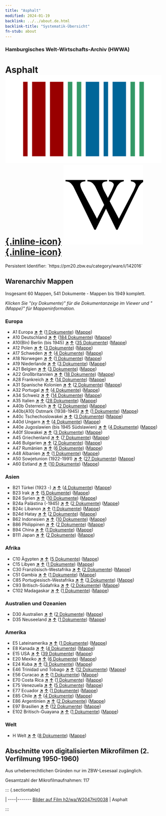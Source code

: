 ```yaml
---
title: "Asphalt"
modified: 2024-01-19
backlink: ../../about.de.html
backlink-title: "Systematik-Übersicht"
fn-stub: about
---
```


### Hamburgisches Welt-Wirtschafts-Archiv (HWWA)

# Asphalt &#160; [![Wikidata](/images/Wikidata-logo.svg "Wikidata"){.inline-icon}](http://www.wikidata.org/entity/Q189259) [![Wikipedia](/images/Wikipedia-W.svg "Wikipedia"){.inline-icon}](https://de.wikipedia.org/wiki/Asphalt)

<div class="hint">Persistent Identifier: `https://pm20.zbw.eu/category/ware/i/142016`</div>







## Warenarchiv Mappen






Insgesamt 60 Mappen, 541 Dokumente - Mappen bis 1949 komplett.

_Klicken Sie "(xy Dokumente)" für die Dokumentanzeige im Viewer und "(Mappe)" für Mappeninformation._




### Europa

- A1 Europa [**&nearr;**](../../../geo/i/140892/about.de.html "Europa (alle Mappen)") [**&uarr;**](../../../geo/about.de.html#A1 "Ländersystematik") (<a href="https://pm20.zbw.eu/iiifview/folder/wa/142016,140892" title="über: Asphalt : Europa" target="_blank">1 Dokumente</a>) ([Mappe](../../../../folder/wa/1420xx/142016/1408xx/140892/about.de.html))
- A10 Deutschland [**&nearr;**](../../../geo/i/126128/about.de.html "Deutschland (alle Mappen)") [**&uarr;**](../../../geo/about.de.html#A10 "Ländersystematik") (<a href="https://pm20.zbw.eu/iiifview/folder/wa/142016,126128" title="über: Asphalt : Deutschland" target="_blank">184 Dokumente</a>) ([Mappe](../../../../folder/wa/1420xx/142016/1261xx/126128/about.de.html))
- A10(Bln) Berlin (bis 1945) [**&nearr;**](../../../geo/i/140933/about.de.html "Berlin (bis 1945) (alle Mappen)") [**&uarr;**](../../../geo/about.de.html#A10(Bln) "Ländersystematik") (<a href="https://pm20.zbw.eu/iiifview/folder/wa/142016,140933" title="über: Asphalt : Berlin (bis 1945)" target="_blank">35 Dokumente</a>) ([Mappe](../../../../folder/wa/1420xx/142016/1409xx/140933/about.de.html))
- A12 Polen [**&nearr;**](../../../geo/i/140962/about.de.html "Polen (alle Mappen)") [**&uarr;**](../../../geo/about.de.html#A12 "Ländersystematik") (<a href="https://pm20.zbw.eu/iiifview/folder/wa/142016,140962" title="über: Asphalt : Polen" target="_blank">3 Dokumente</a>) ([Mappe](../../../../folder/wa/1420xx/142016/1409xx/140962/about.de.html))
- A17 Schweden [**&nearr;**](../../../geo/i/140968/about.de.html "Schweden (alle Mappen)") [**&uarr;**](../../../geo/about.de.html#A17 "Ländersystematik") (<a href="https://pm20.zbw.eu/iiifview/folder/wa/142016,140968" title="über: Asphalt : Schweden" target="_blank">4 Dokumente</a>) ([Mappe](../../../../folder/wa/1420xx/142016/1409xx/140968/about.de.html))
- A18 Norwegen [**&nearr;**](../../../geo/i/140969/about.de.html "Norwegen (alle Mappen)") [**&uarr;**](../../../geo/about.de.html#A18 "Ländersystematik") (<a href="https://pm20.zbw.eu/iiifview/folder/wa/142016,140969" title="über: Asphalt : Norwegen" target="_blank">1 Dokumente</a>) ([Mappe](../../../../folder/wa/1420xx/142016/1409xx/140969/about.de.html))
- A19 Niederlande [**&nearr;**](../../../geo/i/140970/about.de.html "Niederlande (alle Mappen)") [**&uarr;**](../../../geo/about.de.html#A19 "Ländersystematik") (<a href="https://pm20.zbw.eu/iiifview/folder/wa/142016,140970" title="über: Asphalt : Niederlande" target="_blank">3 Dokumente</a>) ([Mappe](../../../../folder/wa/1420xx/142016/1409xx/140970/about.de.html))
- A21 Belgien [**&nearr;**](../../../geo/i/140972/about.de.html "Belgien (alle Mappen)") [**&uarr;**](../../../geo/about.de.html#A21 "Ländersystematik") (<a href="https://pm20.zbw.eu/iiifview/folder/wa/142016,140972" title="über: Asphalt : Belgien" target="_blank">3 Dokumente</a>) ([Mappe](../../../../folder/wa/1420xx/142016/1409xx/140972/about.de.html))
- A22 Großbritannien [**&nearr;**](../../../geo/i/140974/about.de.html "Großbritannien (alle Mappen)") [**&uarr;**](../../../geo/about.de.html#A22 "Ländersystematik") (<a href="https://pm20.zbw.eu/iiifview/folder/wa/142016,140974" title="über: Asphalt : Großbritannien" target="_blank">18 Dokumente</a>) ([Mappe](../../../../folder/wa/1420xx/142016/1409xx/140974/about.de.html))
- A28 Frankreich [**&nearr;**](../../../geo/i/140982/about.de.html "Frankreich (alle Mappen)") [**&uarr;**](../../../geo/about.de.html#A28 "Ländersystematik") (<a href="https://pm20.zbw.eu/iiifview/folder/wa/142016,140982" title="über: Asphalt : Frankreich" target="_blank">14 Dokumente</a>) ([Mappe](../../../../folder/wa/1420xx/142016/1409xx/140982/about.de.html))
- A31 Spanische Kolonien [**&nearr;**](../../../geo/i/140986/about.de.html "Spanische Kolonien (alle Mappen)") [**&uarr;**](../../../geo/about.de.html#A31 "Ländersystematik") (<a href="https://pm20.zbw.eu/iiifview/folder/wa/142016,140986" title="über: Asphalt : Spanische Kolonien" target="_blank">2 Dokumente</a>) ([Mappe](../../../../folder/wa/1420xx/142016/1409xx/140986/about.de.html))
- A32 Portugal [**&nearr;**](../../../geo/i/140987/about.de.html "Portugal (alle Mappen)") [**&uarr;**](../../../geo/about.de.html#A32 "Ländersystematik") (<a href="https://pm20.zbw.eu/iiifview/folder/wa/142016,140987" title="über: Asphalt : Portugal" target="_blank">4 Dokumente</a>) ([Mappe](../../../../folder/wa/1420xx/142016/1409xx/140987/about.de.html))
- A34 Schweiz [**&nearr;**](../../../geo/i/141007/about.de.html "Schweiz (alle Mappen)") [**&uarr;**](../../../geo/about.de.html#A34 "Ländersystematik") (<a href="https://pm20.zbw.eu/iiifview/folder/wa/142016,141007" title="über: Asphalt : Schweiz" target="_blank">14 Dokumente</a>) ([Mappe](../../../../folder/wa/1420xx/142016/1410xx/141007/about.de.html))
- A35 Italien [**&nearr;**](../../../geo/i/141008/about.de.html "Italien (alle Mappen)") [**&uarr;**](../../../geo/about.de.html#A35 "Ländersystematik") (<a href="https://pm20.zbw.eu/iiifview/folder/wa/142016,141008" title="über: Asphalt : Italien" target="_blank">28 Dokumente</a>) ([Mappe](../../../../folder/wa/1420xx/142016/1410xx/141008/about.de.html))
- A40b Österreich [**&nearr;**](../../../geo/i/141731/about.de.html "Österreich (alle Mappen)") [**&uarr;**](../../../geo/about.de.html#A40b "Ländersystematik") (<a href="https://pm20.zbw.eu/iiifview/folder/wa/142016,141731" title="über: Asphalt : Österreich" target="_blank">2 Dokumente</a>) ([Mappe](../../../../folder/wa/1420xx/142016/1417xx/141731/about.de.html))
- A40b(A10) Ostmark (1938-1945) [**&nearr;**](../../../geo/i/163025/about.de.html "Ostmark (1938-1945) (alle Mappen)") [**&uarr;**](../../../geo/about.de.html#A40b(A10) "Ländersystematik") (<a href="https://pm20.zbw.eu/iiifview/folder/wa/142016,163025" title="über: Asphalt : Ostmark (1938-1945)" target="_blank">1 Dokumente</a>) ([Mappe](../../../../folder/wa/1420xx/142016/1630xx/163025/about.de.html))
- A40c Tschechoslowakei [**&nearr;**](../../../geo/i/141022/about.de.html "Tschechoslowakei (alle Mappen)") [**&uarr;**](../../../geo/about.de.html#A40c "Ländersystematik") (<a href="https://pm20.zbw.eu/iiifview/folder/wa/142016,141022" title="über: Asphalt : Tschechoslowakei" target="_blank">3 Dokumente</a>) ([Mappe](../../../../folder/wa/1420xx/142016/1410xx/141022/about.de.html))
- A40d Ungarn [**&nearr;**](../../../geo/i/141025/about.de.html "Ungarn (alle Mappen)") [**&uarr;**](../../../geo/about.de.html#A40d "Ländersystematik") (<a href="https://pm20.zbw.eu/iiifview/folder/wa/142016,141025" title="über: Asphalt : Ungarn" target="_blank">4 Dokumente</a>) ([Mappe](../../../../folder/wa/1420xx/142016/1410xx/141025/about.de.html))
- A40e Jugoslawien (bis 1945 Südslawien) [**&nearr;**](../../../geo/i/141028/about.de.html "Jugoslawien (bis 1945 Südslawien) (alle Mappen)") [**&uarr;**](../../../geo/about.de.html#A40e "Ländersystematik") (<a href="https://pm20.zbw.eu/iiifview/folder/wa/142016,141028" title="über: Asphalt : Jugoslawien (bis 1945 Südslawien)" target="_blank">4 Dokumente</a>) ([Mappe](../../../../folder/wa/1420xx/142016/1410xx/141028/about.de.html))
- A40f Slowakei [**&nearr;**](../../../geo/i/141029/about.de.html "Slowakei (alle Mappen)") [**&uarr;**](../../../geo/about.de.html#A40f "Ländersystematik") (<a href="https://pm20.zbw.eu/iiifview/folder/wa/142016,141029" title="über: Asphalt : Slowakei" target="_blank">3 Dokumente</a>) ([Mappe](../../../../folder/wa/1420xx/142016/1410xx/141029/about.de.html))
- A45 Griechenland [**&nearr;**](../../../geo/i/141037/about.de.html "Griechenland (alle Mappen)") [**&uarr;**](../../../geo/about.de.html#A45 "Ländersystematik") (<a href="https://pm20.zbw.eu/iiifview/folder/wa/142016,141037" title="über: Asphalt : Griechenland" target="_blank">7 Dokumente</a>) ([Mappe](../../../../folder/wa/1420xx/142016/1410xx/141037/about.de.html))
- A46 Bulgarien [**&nearr;**](../../../geo/i/141039/about.de.html "Bulgarien (alle Mappen)") [**&uarr;**](../../../geo/about.de.html#A46 "Ländersystematik") (<a href="https://pm20.zbw.eu/iiifview/folder/wa/142016,141039" title="über: Asphalt : Bulgarien" target="_blank">2 Dokumente</a>) ([Mappe](../../../../folder/wa/1420xx/142016/1410xx/141039/about.de.html))
- A47 Rumänien [**&nearr;**](../../../geo/i/141040/about.de.html "Rumänien (alle Mappen)") [**&uarr;**](../../../geo/about.de.html#A47 "Ländersystematik") (<a href="https://pm20.zbw.eu/iiifview/folder/wa/142016,141040" title="über: Asphalt : Rumänien" target="_blank">6 Dokumente</a>) ([Mappe](../../../../folder/wa/1420xx/142016/1410xx/141040/about.de.html))
- A48 Albanien [**&nearr;**](../../../geo/i/141041/about.de.html "Albanien (alle Mappen)") [**&uarr;**](../../../geo/about.de.html#A48 "Ländersystematik") (<a href="https://pm20.zbw.eu/iiifview/folder/wa/142016,141041" title="über: Asphalt : Albanien" target="_blank">1 Dokumente</a>) ([Mappe](../../../../folder/wa/1420xx/142016/1410xx/141041/about.de.html))
- A50 Sowjetunion (1922-1991) [**&nearr;**](../../../geo/i/141043/about.de.html "Sowjetunion (1922-1991) (alle Mappen)") [**&uarr;**](../../../geo/about.de.html#A50 "Ländersystematik") (<a href="https://pm20.zbw.eu/iiifview/folder/wa/142016,141043" title="über: Asphalt : Sowjetunion (1922-1991)" target="_blank">27 Dokumente</a>) ([Mappe](../../../../folder/wa/1420xx/142016/1410xx/141043/about.de.html))
- A60 Estland [**&nearr;**](../../../geo/i/141052/about.de.html "Estland (alle Mappen)") [**&uarr;**](../../../geo/about.de.html#A60 "Ländersystematik") (<a href="https://pm20.zbw.eu/iiifview/folder/wa/142016,141052" title="über: Asphalt : Estland" target="_blank">10 Dokumente</a>) ([Mappe](../../../../folder/wa/1420xx/142016/1410xx/141052/about.de.html))

### Asien

- B21 Türkei (1923 -) [**&nearr;**](../../../geo/i/141111/about.de.html "Türkei (1923 -) (alle Mappen)") [**&uarr;**](../../../geo/about.de.html#B21 "Ländersystematik") (<a href="https://pm20.zbw.eu/iiifview/folder/wa/142016,141111" title="über: Asphalt : Türkei (1923 -)" target="_blank">4 Dokumente</a>) ([Mappe](../../../../folder/wa/1420xx/142016/1411xx/141111/about.de.html))
- B23 Irak [**&nearr;**](../../../geo/i/141113/about.de.html "Irak (alle Mappen)") [**&uarr;**](../../../geo/about.de.html#B23 "Ländersystematik") (<a href="https://pm20.zbw.eu/iiifview/folder/wa/142016,141113" title="über: Asphalt : Irak" target="_blank">5 Dokumente</a>) ([Mappe](../../../../folder/wa/1420xx/142016/1411xx/141113/about.de.html))
- B24 Syrien [**&nearr;**](../../../geo/i/141114/about.de.html "Syrien (alle Mappen)") [**&uarr;**](../../../geo/about.de.html#B24 "Ländersystematik") (<a href="https://pm20.zbw.eu/iiifview/folder/wa/142016,141114" title="über: Asphalt : Syrien" target="_blank">10 Dokumente</a>) ([Mappe](../../../../folder/wa/1420xx/142016/1411xx/141114/about.de.html))
- B24a Palästina (-1945) [**&nearr;**](../../../geo/i/141115/about.de.html "Palästina (-1945) (alle Mappen)") [**&uarr;**](../../../geo/about.de.html#B24a "Ländersystematik") (<a href="https://pm20.zbw.eu/iiifview/folder/wa/142016,141115" title="über: Asphalt : Palästina (-1945)" target="_blank">2 Dokumente</a>) ([Mappe](../../../../folder/wa/1420xx/142016/1411xx/141115/about.de.html))
- B24c Libanon [**&nearr;**](../../../geo/i/141117/about.de.html "Libanon (alle Mappen)") [**&uarr;**](../../../geo/about.de.html#B24c "Ländersystematik") (<a href="https://pm20.zbw.eu/iiifview/folder/wa/142016,141117" title="über: Asphalt : Libanon" target="_blank">1 Dokumente</a>) ([Mappe](../../../../folder/wa/1420xx/142016/1411xx/141117/about.de.html))
- B24d Hatay [**&nearr;**](../../../geo/i/141155/about.de.html "Hatay (alle Mappen)") [**&uarr;**](../../../geo/about.de.html#B24d "Ländersystematik") (<a href="https://pm20.zbw.eu/iiifview/folder/wa/142016,141155" title="über: Asphalt : Hatay" target="_blank">2 Dokumente</a>) ([Mappe](../../../../folder/wa/1420xx/142016/1411xx/141155/about.de.html))
- B62 Indonesien [**&nearr;**](../../../geo/i/141218/about.de.html "Indonesien (alle Mappen)") [**&uarr;**](../../../geo/about.de.html#B62 "Ländersystematik") (<a href="https://pm20.zbw.eu/iiifview/folder/wa/142016,141218" title="über: Asphalt : Indonesien" target="_blank">10 Dokumente</a>) ([Mappe](../../../../folder/wa/1420xx/142016/1412xx/141218/about.de.html))
- B86 Philippinen [**&nearr;**](../../../geo/i/141240/about.de.html "Philippinen (alle Mappen)") [**&uarr;**](../../../geo/about.de.html#B86 "Ländersystematik") (<a href="https://pm20.zbw.eu/iiifview/folder/wa/142016,141240" title="über: Asphalt : Philippinen" target="_blank">2 Dokumente</a>) ([Mappe](../../../../folder/wa/1420xx/142016/1412xx/141240/about.de.html))
- B94 China [**&nearr;**](../../../geo/i/141253/about.de.html "China (alle Mappen)") [**&uarr;**](../../../geo/about.de.html#B94 "Ländersystematik") (<a href="https://pm20.zbw.eu/iiifview/folder/wa/142016,141253" title="über: Asphalt : China" target="_blank">1 Dokumente</a>) ([Mappe](../../../../folder/wa/1420xx/142016/1412xx/141253/about.de.html))
- B111 Japan [**&nearr;**](../../../geo/i/141272/about.de.html "Japan (alle Mappen)") [**&uarr;**](../../../geo/about.de.html#B111 "Ländersystematik") (<a href="https://pm20.zbw.eu/iiifview/folder/wa/142016,141272" title="über: Asphalt : Japan" target="_blank">2 Dokumente</a>) ([Mappe](../../../../folder/wa/1420xx/142016/1412xx/141272/about.de.html))

### Afrika

- C10 Ägypten [**&nearr;**](../../../geo/i/141336/about.de.html "Ägypten (alle Mappen)") [**&uarr;**](../../../geo/about.de.html#C10 "Ländersystematik") (<a href="https://pm20.zbw.eu/iiifview/folder/wa/142016,141336" title="über: Asphalt : Ägypten" target="_blank">5 Dokumente</a>) ([Mappe](../../../../folder/wa/1420xx/142016/1413xx/141336/about.de.html))
- C15 Libyen [**&nearr;**](../../../geo/i/141339/about.de.html "Libyen (alle Mappen)") [**&uarr;**](../../../geo/about.de.html#C15 "Ländersystematik") (<a href="https://pm20.zbw.eu/iiifview/folder/wa/142016,141339" title="über: Asphalt : Libyen" target="_blank">1 Dokumente</a>) ([Mappe](../../../../folder/wa/1420xx/142016/1413xx/141339/about.de.html))
- C30 Französisch-Westafrika [**&nearr;**](../../../geo/i/141361/about.de.html "Französisch-Westafrika (alle Mappen)") [**&uarr;**](../../../geo/about.de.html#C30 "Ländersystematik") (<a href="https://pm20.zbw.eu/iiifview/folder/wa/142016,141361" title="über: Asphalt : Französisch-Westafrika" target="_blank">2 Dokumente</a>) ([Mappe](../../../../folder/wa/1420xx/142016/1413xx/141361/about.de.html))
- C51 Gambia [**&nearr;**](../../../geo/i/141400/about.de.html "Gambia (alle Mappen)") [**&uarr;**](../../../geo/about.de.html#C51 "Ländersystematik") (<a href="https://pm20.zbw.eu/iiifview/folder/wa/142016,141400" title="über: Asphalt : Gambia" target="_blank">1 Dokumente</a>) ([Mappe](../../../../folder/wa/1420xx/142016/1414xx/141400/about.de.html))
- C85 Portugiesisch-Westafrika [**&nearr;**](../../../geo/i/141449/about.de.html "Portugiesisch-Westafrika (alle Mappen)") [**&uarr;**](../../../geo/about.de.html#C85 "Ländersystematik") (<a href="https://pm20.zbw.eu/iiifview/folder/wa/142016,141449" title="über: Asphalt : Portugiesisch-Westafrika" target="_blank">3 Dokumente</a>) ([Mappe](../../../../folder/wa/1420xx/142016/1414xx/141449/about.de.html))
- C93 Britisch-Südafrika [**&nearr;**](../../../geo/i/141454/about.de.html "Britisch-Südafrika (alle Mappen)") [**&uarr;**](../../../geo/about.de.html#C93 "Ländersystematik") (<a href="https://pm20.zbw.eu/iiifview/folder/wa/142016,141454" title="über: Asphalt : Britisch-Südafrika" target="_blank">2 Dokumente</a>) ([Mappe](../../../../folder/wa/1420xx/142016/1414xx/141454/about.de.html))
- C102 Madagaskar [**&nearr;**](../../../geo/i/141464/about.de.html "Madagaskar (alle Mappen)") [**&uarr;**](../../../geo/about.de.html#C102 "Ländersystematik") (<a href="https://pm20.zbw.eu/iiifview/folder/wa/142016,141464" title="über: Asphalt : Madagaskar" target="_blank">1 Dokumente</a>) ([Mappe](../../../../folder/wa/1420xx/142016/1414xx/141464/about.de.html))

### Australien und Ozeanien

- D30 Australien [**&nearr;**](../../../geo/i/141621/about.de.html "Australien (alle Mappen)") [**&uarr;**](../../../geo/about.de.html#D30 "Ländersystematik") (<a href="https://pm20.zbw.eu/iiifview/folder/wa/142016,141621" title="über: Asphalt : Australien" target="_blank">2 Dokumente</a>) ([Mappe](../../../../folder/wa/1420xx/142016/1416xx/141621/about.de.html))
- D35 Neuseeland [**&nearr;**](../../../geo/i/141623/about.de.html "Neuseeland (alle Mappen)") [**&uarr;**](../../../geo/about.de.html#D35 "Ländersystematik") (<a href="https://pm20.zbw.eu/iiifview/folder/wa/142016,141623" title="über: Asphalt : Neuseeland" target="_blank">1 Dokumente</a>) ([Mappe](../../../../folder/wa/1420xx/142016/1416xx/141623/about.de.html))

### Amerika

- E5 Lateinamerika [**&nearr;**](../../../geo/i/141641/about.de.html "Lateinamerika (alle Mappen)") [**&uarr;**](../../../geo/about.de.html#E5 "Ländersystematik") (<a href="https://pm20.zbw.eu/iiifview/folder/wa/142016,141641" title="über: Asphalt : Lateinamerika" target="_blank">1 Dokumente</a>) ([Mappe](../../../../folder/wa/1420xx/142016/1416xx/141641/about.de.html))
- E8 Kanada [**&nearr;**](../../../geo/i/141644/about.de.html "Kanada (alle Mappen)") [**&uarr;**](../../../geo/about.de.html#E8 "Ländersystematik") (<a href="https://pm20.zbw.eu/iiifview/folder/wa/142016,141644" title="über: Asphalt : Kanada" target="_blank">4 Dokumente</a>) ([Mappe](../../../../folder/wa/1420xx/142016/1416xx/141644/about.de.html))
- E15 USA [**&nearr;**](../../../geo/i/141653/about.de.html "USA (alle Mappen)") [**&uarr;**](../../../geo/about.de.html#E15 "Ländersystematik") (<a href="https://pm20.zbw.eu/iiifview/folder/wa/142016,141653" title="über: Asphalt : USA" target="_blank">39 Dokumente</a>) ([Mappe](../../../../folder/wa/1420xx/142016/1416xx/141653/about.de.html))
- E20 Mexiko [**&nearr;**](../../../geo/i/141657/about.de.html "Mexiko (alle Mappen)") [**&uarr;**](../../../geo/about.de.html#E20 "Ländersystematik") (<a href="https://pm20.zbw.eu/iiifview/folder/wa/142016,141657" title="über: Asphalt : Mexiko" target="_blank">6 Dokumente</a>) ([Mappe](../../../../folder/wa/1420xx/142016/1416xx/141657/about.de.html))
- E24 Kuba [**&nearr;**](../../../geo/i/141659/about.de.html "Kuba (alle Mappen)") [**&uarr;**](../../../geo/about.de.html#E24 "Ländersystematik") (<a href="https://pm20.zbw.eu/iiifview/folder/wa/142016,141659" title="über: Asphalt : Kuba" target="_blank">3 Dokumente</a>) ([Mappe](../../../../folder/wa/1420xx/142016/1416xx/141659/about.de.html))
- E46 Trinidad und Tobago [**&nearr;**](../../../geo/i/141667/about.de.html "Trinidad und Tobago (alle Mappen)") [**&uarr;**](../../../geo/about.de.html#E46 "Ländersystematik") (<a href="https://pm20.zbw.eu/iiifview/folder/wa/142016,141667" title="über: Asphalt : Trinidad und Tobago" target="_blank">12 Dokumente</a>) ([Mappe](../../../../folder/wa/1420xx/142016/1416xx/141667/about.de.html))
- E56 Curacao [**&nearr;**](../../../geo/i/141675/about.de.html "Curacao (alle Mappen)") [**&uarr;**](../../../geo/about.de.html#E56 "Ländersystematik") (<a href="https://pm20.zbw.eu/iiifview/folder/wa/142016,141675" title="über: Asphalt : Curacao" target="_blank">1 Dokumente</a>) ([Mappe](../../../../folder/wa/1420xx/142016/1416xx/141675/about.de.html))
- E70 Costa Rica [**&nearr;**](../../../geo/i/141683/about.de.html "Costa Rica (alle Mappen)") [**&uarr;**](../../../geo/about.de.html#E70 "Ländersystematik") (<a href="https://pm20.zbw.eu/iiifview/folder/wa/142016,141683" title="über: Asphalt : Costa Rica" target="_blank">1 Dokumente</a>) ([Mappe](../../../../folder/wa/1420xx/142016/1416xx/141683/about.de.html))
- E75 Venezuela [**&nearr;**](../../../geo/i/141686/about.de.html "Venezuela (alle Mappen)") [**&uarr;**](../../../geo/about.de.html#E75 "Ländersystematik") (<a href="https://pm20.zbw.eu/iiifview/folder/wa/142016,141686" title="über: Asphalt : Venezuela" target="_blank">5 Dokumente</a>) ([Mappe](../../../../folder/wa/1420xx/142016/1416xx/141686/about.de.html))
- E77 Ecuador [**&nearr;**](../../../geo/i/141688/about.de.html "Ecuador (alle Mappen)") [**&uarr;**](../../../geo/about.de.html#E77 "Ländersystematik") (<a href="https://pm20.zbw.eu/iiifview/folder/wa/142016,141688" title="über: Asphalt : Ecuador" target="_blank">1 Dokumente</a>) ([Mappe](../../../../folder/wa/1420xx/142016/1416xx/141688/about.de.html))
- E85 Chile [**&nearr;**](../../../geo/i/141691/about.de.html "Chile (alle Mappen)") [**&uarr;**](../../../geo/about.de.html#E85 "Ländersystematik") (<a href="https://pm20.zbw.eu/iiifview/folder/wa/142016,141691" title="über: Asphalt : Chile" target="_blank">4 Dokumente</a>) ([Mappe](../../../../folder/wa/1420xx/142016/1416xx/141691/about.de.html))
- E86 Argentinien [**&nearr;**](../../../geo/i/141692/about.de.html "Argentinien (alle Mappen)") [**&uarr;**](../../../geo/about.de.html#E86 "Ländersystematik") (<a href="https://pm20.zbw.eu/iiifview/folder/wa/142016,141692" title="über: Asphalt : Argentinien" target="_blank">2 Dokumente</a>) ([Mappe](../../../../folder/wa/1420xx/142016/1416xx/141692/about.de.html))
- E97 Brasilien [**&nearr;**](../../../geo/i/141697/about.de.html "Brasilien (alle Mappen)") [**&uarr;**](../../../geo/about.de.html#E97 "Ländersystematik") (<a href="https://pm20.zbw.eu/iiifview/folder/wa/142016,141697" title="über: Asphalt : Brasilien" target="_blank">12 Dokumente</a>) ([Mappe](../../../../folder/wa/1420xx/142016/1416xx/141697/about.de.html))
- E102 Britisch-Guayana [**&nearr;**](../../../geo/i/141700/about.de.html "Britisch-Guayana (alle Mappen)") [**&uarr;**](../../../geo/about.de.html#E102 "Ländersystematik") (<a href="https://pm20.zbw.eu/iiifview/folder/wa/142016,141700" title="über: Asphalt : Britisch-Guayana" target="_blank">1 Dokumente</a>) ([Mappe](../../../../folder/wa/1420xx/142016/1417xx/141700/about.de.html))

### Welt

- H Welt [**&nearr;**](../../../geo/i/141728/about.de.html "Welt (alle Mappen)") [**&uarr;**](../../../geo/about.de.html#H "Ländersystematik") (<a href="https://pm20.zbw.eu/iiifview/folder/wa/142016,141728" title="über: Asphalt : Welt" target="_blank">8 Dokumente</a>) ([Mappe](../../../../folder/wa/1420xx/142016/1417xx/141728/about.de.html))



<a id="filmsections" />

## Abschnitte von digitalisierten Mikrofilmen (2. Verfilmung 1950-1960)

<p>Aus urheberrechtlichen Gründen nur im ZBW-Lesesaal zugänglich.</p>


<p>Gesamtzahl der Mikrofilmaufnahmen: 117</p>





::: {.sectiontable}

 | 
----|-------
<a class="btn" href="https://pm20.zbw.eu/film/h2/wa/W2047H/0038" rel="nofollow">Bilder auf Film h2/wa/W2047H/0038</a> | Asphalt


:::
















